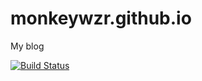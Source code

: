 # monkeywzr.github.io
My blog

[![Build Status](https://travis-ci.com/monkeyWzr/monkeywzr.github.io.svg?branch=src)](https://travis-ci.com/monkeyWzr/monkeywzr.github.io)
